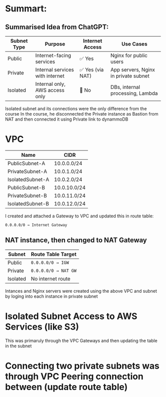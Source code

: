 # Summart:

Summarised Idea from ChatGPT:
--------------------------------
| Subnet Type | Purpose                         | Internet Access | Use Cases                            |
| ----------- | ------------------------------- | --------------- | ------------------------------------ |
| Public      | Internet-facing services        | ✅ Yes           | Nginx for public users               |
| Private     | Internal services with internet | ✅ Yes (via NAT) | App servers, Nginx in private subnet |
| Isolated    | Internal only, AWS access only  | 🚫 No           | DBs, internal processing, Lambda     |

Isolated subnet and its connections were the only difference from the course
In the course, he disconnected the Private instance as Bastion from NAT and then connected it using Private link to dynammoDB

# VPC
|Name	              |CIDR	       |
|-------------------|------------|
|PublicSubnet-A	    |10.0.0.0/24 |
|PrivateSubnet-A	  |10.0.1.0/24 |
|IsolatedSubnet-A	  |10.0.2.0/24 |
|PublicSubnet-B	    |10.0.10.0/24|	
|PrivateSubnet-B	  |10.0.11.0/24|	
|IsolatedSubnet-B	  |10.0.12.0/24|	


I created and attached a Gateway to VPC
and updated this in route table:

`0.0.0.0/0 → Internet Gateway`

## NAT instance, then changed to NAT Gateway 


| Subnet   | Route Table Target   |
| -------- | -------------------- |
| Public   | `0.0.0.0/0 → IGW`    |
| Private  | `0.0.0.0/0 → NAT GW` |
| Isolated | No internet route    |


Intances and Nginx servers were created using the above VPC and subnet by loging into each instance in private subnet

# Isolated Subnet Access to AWS Services (like S3)

This was primaruly through the VPC Gateways and then updating the table in the subnet



# Connecting two private subnets was through VPC Peering connection between (update route table)
